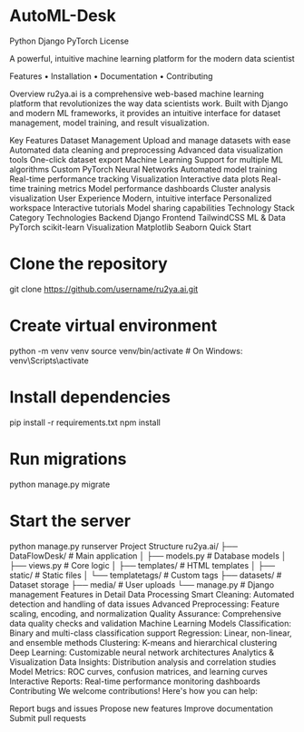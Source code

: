 # AutoML-Desk

Python Django PyTorch License

A powerful, intuitive machine learning platform for the modern data scientist

Features • Installation • Documentation • Contributing

Overview
ru2ya.ai is a comprehensive web-based machine learning platform that revolutionizes the way data scientists work. Built with Django and modern ML frameworks, it provides an intuitive interface for dataset management, model training, and result visualization.

Key Features
Dataset Management
Upload and manage datasets with ease
Automated data cleaning and preprocessing
Advanced data visualization tools
One-click dataset export
Machine Learning
Support for multiple ML algorithms
Custom PyTorch Neural Networks
Automated model training
Real-time performance tracking
Visualization
Interactive data plots
Real-time training metrics
Model performance dashboards
Cluster analysis visualization
User Experience
Modern, intuitive interface
Personalized workspace
Interactive tutorials
Model sharing capabilities
Technology Stack
Category	Technologies
Backend	Django
Frontend	TailwindCSS
ML & Data	PyTorch scikit-learn
Visualization	Matplotlib Seaborn
Quick Start
# Clone the repository
git clone https://github.com/username/ru2ya.ai.git

# Create virtual environment
python -m venv venv
source venv/bin/activate  # On Windows: venv\Scripts\activate

# Install dependencies
pip install -r requirements.txt
npm install

# Run migrations
python manage.py migrate

# Start the server
python manage.py runserver
Project Structure
ru2ya.ai/
├── DataFlowDesk/          # Main application
│   ├── models.py          # Database models
│   ├── views.py           # Core logic
│   ├── templates/         # HTML templates
│   ├── static/           # Static files
│   └── templatetags/     # Custom tags
├── datasets/             # Dataset storage
├── media/               # User uploads
└── manage.py           # Django management
Features in Detail
Data Processing
Smart Cleaning: Automated detection and handling of data issues
Advanced Preprocessing: Feature scaling, encoding, and normalization
Quality Assurance: Comprehensive data quality checks and validation
Machine Learning Models
Classification: Binary and multi-class classification support
Regression: Linear, non-linear, and ensemble methods
Clustering: K-means and hierarchical clustering
Deep Learning: Customizable neural network architectures
Analytics & Visualization
Data Insights: Distribution analysis and correlation studies
Model Metrics: ROC curves, confusion matrices, and learning curves
Interactive Reports: Real-time performance monitoring dashboards
Contributing
We welcome contributions! Here's how you can help:

Report bugs and issues
Propose new features
Improve documentation
Submit pull requests
